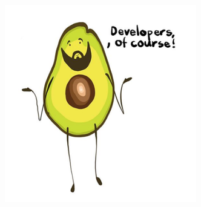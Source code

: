 <div align="center">
  
  ![portrait](https://github.com/simskij/simskij/raw/master/me.png)
  
</div>
